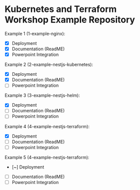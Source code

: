 # Kubernetes and Terraform Workshop Example Repository


Example 1 (1-example-nginx): 
- [X] Deployment
- [X] Documentation (ReadME)
- [X] Powerpoint Integration

Example 2 (2-example-nestjs-kubernetes): 
- [X] Deployment
- [X] Documentation (ReadME)
- [ ] Powerpoint Integration

Example 3 (3-example-nestjs-helm): 
- [X] Deployment
- [ ] Documentation (ReadME)
- [ ] Powerpoint Integration

Example 4 (4-example-nestjs-terraform): 
- [X] Deployment
- [ ] Documentation (ReadME)
- [ ] Powerpoint Integration

Example 5 (4-example-nestjs-terraform): 
- [~] Deployment
- [ ] Documentation (ReadME)
- [ ] Powerpoint Integration